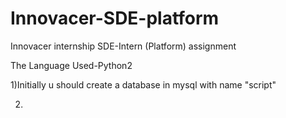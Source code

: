 # Innovacer-SDE-platform
Innovacer internship SDE-Intern (Platform) assignment

The Language Used-Python2

1)Initially u should create a database in mysql with name "script"

2)
